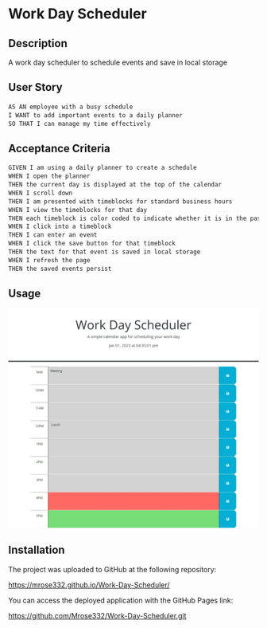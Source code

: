 # Work Day Scheduler

## Description
A work day scheduler to schedule events and save in local storage

## User Story

```md
AS AN employee with a busy schedule
I WANT to add important events to a daily planner
SO THAT I can manage my time effectively
```

## Acceptance Criteria

```md
GIVEN I am using a daily planner to create a schedule
WHEN I open the planner
THEN the current day is displayed at the top of the calendar
WHEN I scroll down
THEN I am presented with timeblocks for standard business hours
WHEN I view the timeblocks for that day
THEN each timeblock is color coded to indicate whether it is in the past, present, or future
WHEN I click into a timeblock
THEN I can enter an event
WHEN I click the save button for that timeblock
THEN the text for that event is saved in local storage
WHEN I refresh the page
THEN the saved events persist
```

## Usage
<img src="Assets/images/screenshot3.jpeg">

## Installation

The project was uploaded to GitHub at the following repository:  

https://mrose332.github.io/Work-Day-Scheduler/

You can access the deployed application with the GitHub Pages link: 

https://github.com/Mrose332/Work-Day-Scheduler.git

  
